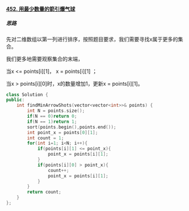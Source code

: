 #### [452. 用最少数量的箭引爆气球](https://leetcode-cn.com/problems/minimum-number-of-arrows-to-burst-balloons/)

##### 思路
先对二维数组以第一列进行排序，按照题目要求，我们需要寻找x属于更多的集合。

我们更多地需要观察集合的末端，

当x <= points[i][1]， x = points[i][1] ；

当x > points[i][0]时，x的数量增加1，更新x = points[i][1]。
```c++
class Solution {
public:
    int findMinArrowShots(vector<vector<int>>& points) {
        int N = points.size();
        if(N == 0)return 0;
        if(N == 1)return 1;
        sort(points.begin(),points.end());
        int point_x = points[0][1];
        int count = 1;
        for(int i=1; i<N; i++){
            if(points[i][1] <= point_x){
                point_x = points[i][1];
            }
            if(points[i][0] > point_x){
                count++;
                point_x = points[i][1];
            }
        }
        return count;
    }
};
```

